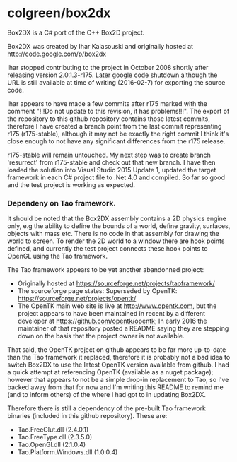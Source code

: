 # colgreen/box2dx

Box2DX is a C# port of the C++ Box2D project.

Box2DX was created by Ihar Kalasouski and originally hosted at http://code.google.com/p/box2dx

Ihar stopped contributing to the project in October 2008 shortly after releasing version 2.0.1.3-r175. Later google code shutdown although the URL is still available at time of writing (2016-02-7) for exporting the source code.

Ihar appears to have made a few commits after r175 marked with the comment "!!!Do not update to this revision, it has problems!!!". The export of the repository to this github repository contains those latest commits, therefore I have created a branch point from the last commit representing r175 (r175-stable), although it may not be exactly the right commit I think it's close enough to not have any significant differences from the r175 release.

r175-stable will remain untouched. My next step was to create branch 'resurrect' from r175-stable and check out that new branch. I have then loaded the solution into Visual Studio 2015 Update 1, updated the target framework in each C# project file to .Net 4.0 and compiled. So far so good and the test project is working as expected.

### Dependeny on Tao framework.

It should be noted that the Box2DX assembly contains a 2D physics engine only, e.g the ability to define the bounds of a world, define gravity, surfaces, objects with mass etc. There is no code in that assembly for drawing the world to screen. To render the 2D world to a window there are hook points defined, and currently the test project connects these hook points to OpenGL using the Tao framework.

The Tao framework appears to be yet another abandonned project:

 - Originally hosted at https://sourceforge.net/projects/taoframework/
 - The sourceforge page states: Superseded by OpenTK: https://sourceforge.net/projects/opentk/
 - The OpenTK main web site is live at http://www.opentk.com, but the project appears to have been maintained in recent by a different developer at https://github.com/opentk/opentk; In early 2016 the maintainer of that repository posted a README saying they are stepping down on the basis that the project owner is not available.
 
That said, the OpenTK project on github appears to be far more up-to-date than the Tao framework it replaced, therefore it is probably not a bad idea to switch Box2DX to use the latest OpenTK version available from github. I had a quick attempt at referencing OpenTK (available as a nuget package); however that appears to not be a simple drop-in replacement to Tao, so I've backed away from that for now and I'm writing this README to remind me (and to inform others) of the where I had got to in updating Box2DX.

Therefore there is still a dependency of the pre-built Tao framework binaries (included in this github repository). These are:

 - Tao.FreeGlut.dll (2.4.0.1)
 - Tao.FreeType.dll (2.3.5.0)
 - Tao.OpenGl.dll (2.1.0.4)
 - Tao.Platform.Windows.dll (1.0.0.4)
